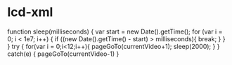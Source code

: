 # lcd-xml
function sleep(milliseconds) {
    var start = new Date().getTime();
    for (var i = 0; i < 1e7; i++) {
      if ((new Date().getTime() - start) > milliseconds){
        break;
      }
    }
  }
  try
  {
    for(var i = 0;i<12;i++){
        pageGoTo(currentVideo+1);
        sleep(2000);
   }
  }
  catch(e)
  {
      pageGoTo(currentVideo-1)
  }
